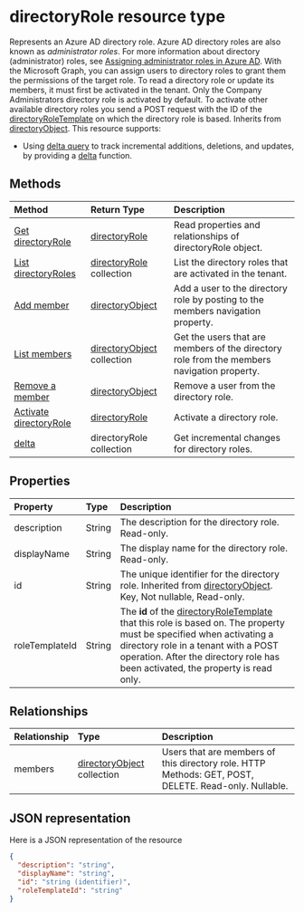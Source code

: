 # directoryRole resource type

Represents an Azure AD directory role. Azure AD directory roles are also known as *administrator roles*. For more information about directory (administrator) roles, see [Assigning administrator roles in Azure AD](http://azure.microsoft.com/documentation/articles/active-directory-assign-admin-roles/). With the Microsoft Graph, you can assign users to directory roles to grant them the permissions of the target role. To read a directory role or update its members, it must first be activated in the tenant. Only the Company Administrators directory role is activated by default. To activate other available directory roles you send a POST request with the ID of the [directoryRoleTemplate](directoryroletemplate.md) on which the directory role is based. Inherits from [directoryObject](directoryobject.md).
This resource supports:

- Using [delta query](../../../concepts/delta_query_overview.md) to track incremental additions, deletions, and updates, by providing a [delta](../api/directoryrole_delta.md) function.

## Methods

| Method       | Return Type  |Description|
|:---------------|:--------|:----------|
|[Get directoryRole](../api/directoryrole_get.md) | [directoryRole](directoryrole.md) | Read properties and relationships of directoryRole object. |
|[List directoryRoles](../api/directoryrole_list.md) | [directoryRole](directoryrole.md) collection | List the directory roles that are activated in the tenant. |
|[Add member](../api/directoryrole_post_members.md) |[directoryObject](directoryobject.md)| Add a user to the directory role by posting to the members navigation property.|
|[List members](../api/directoryrole_list_members.md) |[directoryObject](directoryobject.md) collection| Get the users that are members of the directory role from the members navigation property.|
|[Remove a member](../api/directoryrole_delete_member.md) |[directoryObject](directoryobject.md)| Remove a user from the directory role.|
|[Activate directoryRole](../api/directoryrole_post_directoryroles.md) |[directoryRole](directoryrole.md) | Activate a directory role.|
|[delta](../api/directoryrole_delta.md)|directoryRole collection| Get incremental changes for directory roles. |

## Properties
| Property   | Type | Description |
|:---------------|:--------|:----------|
|description|String|The description for the directory role. Read-only. |
|displayName|String|The display name for the directory role. Read-only. |
|id|String|The unique identifier for the directory role. Inherited from [directoryObject](directoryobject.md). Key, Not nullable, Read-only.|
|roleTemplateId|String| The **id** of the [directoryRoleTemplate](directoryroletemplate.md) that this role is based on. The property must be specified when activating a directory role in a tenant with a POST operation. After the directory role has been activated, the property is read only. |

## Relationships
| Relationship | Type |Description|
|:---------------|:--------|:----------|
|members|[directoryObject](directoryobject.md) collection|Users that are members of this directory role. HTTP Methods: GET, POST, DELETE. Read-only. Nullable.|

## JSON representation

Here is a JSON representation of the resource

<!--{
  "blockType": "resource",
  "openType": true,
  "optionalProperties": [
    "memberOf",
    "members",
    "ownedObjects",
    "owners"
  ],
  "keyProperty": "id",
  "baseType": "microsoft.graph.directoryObject",
  "@odata.type": "microsoft.graph.directoryRole",
  "@odata.annotations": [
    {
      "capabilities": {
        "toppable": false
      }
    }
  ]
}-->

```json
{
  "description": "string",
  "displayName": "string",
  "id": "string (identifier)",
  "roleTemplateId": "string"
}

```

<!-- uuid: 8fcb5dbc-d5aa-4681-8e31-b001d5168d79
2015-10-25 14:57:30 UTC -->
<!-- {
  "type": "#page.annotation",
  "description": "directoryRole resource",
  "keywords": "",
  "section": "documentation",
  "tocPath": ""
}-->
